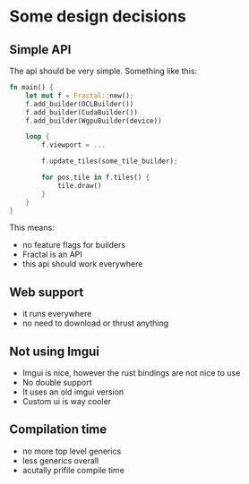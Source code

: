 # Some design decisions

## Simple API
The api should be very simple.
Something like this:

```rust
fn main() {
    let mut f = Fractal::new();
    f.add_builder(OCLBuilder())
    f.add_builder(CudaBuilder())
    f.add_builder(WgpuBuilder(device))

    loop {
        f.viewport = ...

        f.update_tiles(some_tile_builder);

        for pos,tile in f.tiles() {
            tile.draw()
        }
    }
}
```

This means:
* no feature flags for builders
* Fractal is an API
* this api should work everywhere


## Web support
* it runs everywhere
* no need to download or thrust anything

## Not using Imgui
* Imgui is nice, however the rust bindings are not nice to use
* No double support
* It uses an old imgui version
* Custom ui is way cooler

## Compilation time
* no more top level generics
* less generics overall
* acutally prifile compile time
